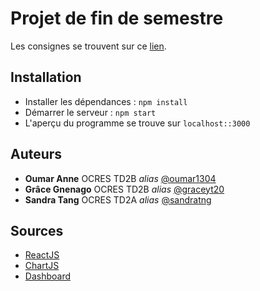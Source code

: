 # Projet de fin de semestre

Les consignes se trouvent sur ce [lien](https://github.com/sandratng/PROJECT_WEB_OCRES/blob/master/Projet%20Dashboard.pdf).

## Installation

* Installer les dépendances : ``npm install``
* Démarrer le serveur : ``npm start``
* L'aperçu du programme se trouve sur ``localhost::3000``

## Auteurs

* **Oumar Anne** OCRES TD2B _alias_ [@oumar1304](https://github.com/oumar1304)
* **Grâce Gnenago** OCRES TD2B _alias_ [@graceyt20](https://github.com/graceyt20)
* **Sandra Tang** OCRES TD2A _alias_ [@sandratng](https://github.com/sandratng)

## Sources

* [ReactJS](https://fr.reactjs.org/)
* [ChartJS](https://www.chartjs.org/)
* [Dashboard](https://github.com/devias-io/react-material-dashboard)




